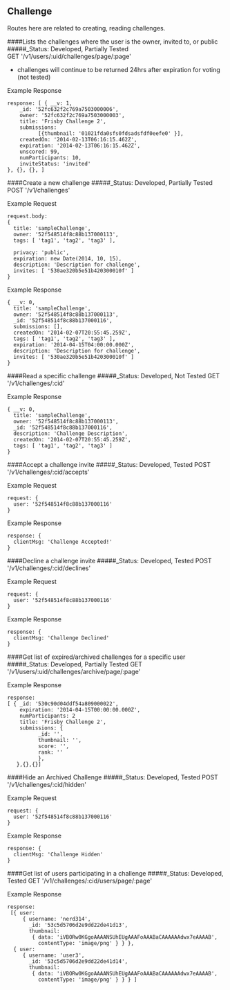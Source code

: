 
Challenge
----------------------
Routes here are related to creating, reading challenges.

####Lists the challenges where the user is the owner, invited to, or public
#####_Status: Developed, Partially Tested  
GET '/v1/users/:uid/challenges/page/:page'

- challenges will continue to be returned 24hrs after expiration for voting (not tested)

Example Response
```
response: [ { __v: 1,
    _id: '52fc632f2c769a7503000006',
    owner: '52fc632f2c769a7503000003',
    title: 'Frisby Challenge 2',
    submissions: 
          [{thumbnail: '01021fda0sfs0fdsadsfdf0eefe0' }],
    createdOn: '2014-02-13T06:16:15.462Z',
    expiration: '2014-02-13T06:16:15.462Z',
    unscored: 99,
    numParticipants: 10,
    inviteStatus: 'invited'
}, {}, {}, ]
```
####Create a new challenge
#####_Status: Developed, Partially Tested 
POST '/v1/challenges'

Example Request
```
request.body:
{
  title: 'sampleChallenge',
  owner: '52f548514f8c88b137000113',
  tags: [ 'tag1', 'tag2', 'tag3' ],

  privacy: 'public',
  expiration: new Date(2014, 10, 15),
  description: 'Description for challenge',
  invites: [ '530ae320b5e51b420300010f' ]
}
```
Example Response
```
{ __v: 0,
  title: 'sampleChallenge',
  owner: '52f548514f8c88b137000113',
  _id: '52f548514f8c88b137000116',
  submissions: [],
  createdOn: '2014-02-07T20:55:45.259Z',
  tags: [ 'tag1', 'tag2', 'tag3' ],
  expiration: '2014-04-15T04:00:00.000Z',
  description: 'Description for challenge',
  invites: [ '530ae320b5e51b420300010f' ]
}
```
####Read a specific challenge
#####_Status: Developed, Not Tested
GET '/v1/challenges/:cid'

Example Response
```
{ __v: 0,
  title: 'sampleChallenge',
  owner: '52f548514f8c88b137000113',
  _id: '52f548514f8c88b137000116',
  description: 'Challenge Description',
  createdOn: '2014-02-07T20:55:45.259Z',
  tags: [ 'tag1', 'tag2', 'tag3' ] 
}
```
####Accept a challenge invite
#####_Status: Developed, Tested
POST '/v1/challenges/:cid/accepts'

Example Request
```
request: {
  user: '52f548514f8c88b137000116'
}
```
Example Response
```
response: {
  clientMsg: 'Challenge Accepted!'
}
```

####Decline a challenge invite
#####_Status: Developed, Tested
POST '/v1/challenges/:cid/declines'

Example Request
```
request: {
  user: '52f548514f8c88b137000116'
}
```
Example Response
```
response: {
  clientMsg: 'Challenge Declined'
}
```

####Get list of expired/archived challenges for a specific user
#####_Status: Developed, Partially Tested
GET '/v1/users/:uid/challenges/archive/page/:page'

Example Response
```
response:
[ { _id: '530c90d04ddf54a809000022',
    expiration: '2014-04-15T00:00:00.000Z',
    numParticipants: 2
    title: 'Frisby Challenge 2',
    submissions: {
          _id: '',
          thumbnail: '',
          score: '',
          rank: ''
          },
   },{},{}]
```
####Hide an Archived Challenge
#####_Status: Developed, Tested
POST '/v1/challenges/:cid/hidden'

Example Request
```
request: {
  user: '52f548514f8c88b137000116'
}
```
Example Response
```
response: {
  clientMsg: 'Challenge Hidden'
}
```

####Get list of users participating in a challenge
#####_Status: Developed, Tested
GET '/v1/challenges/:cid/users/page/:page'

Example Response
```
response:
 [{ user:
     { username: 'nerd314',
       _id: '53c5d5706d2e9dd22de41d13',
       thumbnail:
        { data: 'iVBORw0KGgoAAAANSUhEUgAAAFoAAABaCAAAAAAdwx7eAAAAB', 
          contentType: 'image/png' } } },
  { user:
     { username: 'user3',
       _id: '53c5d5706d2e9dd22de41d14',
       thumbnail:
        { data: 'iVBORw0KGgoAAAANSUhEUgAAAFoAAABaCAAAAAAdwx7eAAAAB', 
          contentType: 'image/png' } } } ]
```
